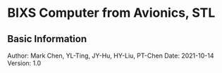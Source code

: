 # BIXS Computer from Avionics, STL
## Basic Information
Author: Mark Chen, YL-Ting, JY-Hu, HY-Liu, PT-Chen
Date: 2021-10-14
Version: 1.0
